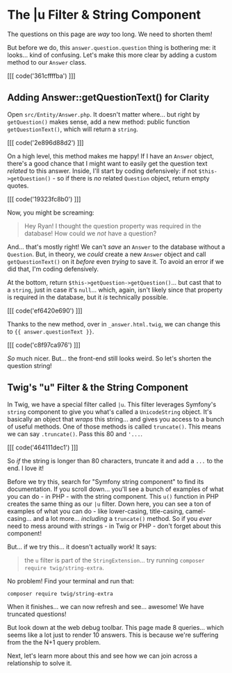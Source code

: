 # The |u Filter & String Component

The questions on this page are *way* too long. We need to shorten them!

But before we do, this `answer.question.question` thing is bothering me: it looks...
kind of confusing. Let's make this more clear by adding a custom method to our `Answer`
class.

[[[ code('361cffffba') ]]]

## Adding Answer::getQuestionText() for Clarity

Open `src/Entity/Answer.php`. It doesn't matter where... but right by
`getQuestion()` makes sense, add a new method: public function `getQuestionText()`,
which will return a `string`.

[[[ code('2e896d88d2') ]]]

On a high level, this method makes me happy! If I have an `Answer` object, there's
a good chance that I might want to easily get the question text *related* to this
answer. Inside, I'll start by coding defensively: if not `$this->getQuestion()` -
so if there is *no* related `Question` object, return empty quotes.

[[[ code('19323fc8b0') ]]]

Now, you might be screaming:

> Hey Ryan! I thought the question property was required in the database! How
> could we *not* have a question?

And... that's mostly right! We can't *save* an `Answer` to the database without a
`Question`. But, in theory, we *could* create a new `Answer` object and call
`getQuestionText()` on it *before* even *trying* to save it. To avoid an error
if we did that, I'm coding defensively.

At the bottom, return `$this->getQuestion->getQuestion()`... but cast that to a
`string`, just in case it's `null`... which, again, isn't likely since that property
is required in the database, but it *is* technically possible.

[[[ code('ef6420e690') ]]]

Thanks to the new method, over in `_answer.html.twig`, we can change this to
`{{ answer.questionText }}`.

[[[ code('c8f97ca976') ]]]

*So* much nicer. But... the front-end still looks weird. So let's shorten the
question string!

## Twig's "u" Filter & the String Component

In Twig, we have a special filter called `|u`. This filter leverages Symfony's
`string` component to give you what's called a `UnicodeString` object. It's
basically an object that *wraps* this string... and gives you access to a bunch
of useful methods. One of those methods is called `truncate()`. This means we can
say `.truncate()`. Pass this 80 and `'...`.

[[[ code('464111dec1') ]]]

So *if* the string is longer than 80 characters, truncate it and add a `...` to
the end. I love it!

Before we try this, search for "Symfony string component" to find its
documentation. If you scroll down... you'll see a bunch of examples of what
you can do - in PHP - with the string component. This `u()` function in PHP creates
the same thing as our `|u` filter. Down here, you can see a ton of examples
of what you can do - like lower-casing, title-casing, camel-casing... and a lot
more... *including* a `truncate()` method. So if you *ever* need to mess around
with strings - in Twig or PHP - don't forget about this component!

But... if we try this... it doesn't actually work! It says:

> the `u` filter is part of the `StringExtension`... try running
> `composer require twig/string-extra`.

No problem! Find your terminal and run that:

```terminal
composer require twig/string-extra
```

When it finishes... we can now refresh and see... awesome! We have truncated
questions!

But look down at the web debug toolbar. This page made 8 queries... which seems
like a lot just to render 10 answers. This is because we're suffering from the
the N+1 query problem.

Next, let's learn more about this and see how we can join across a relationship
to solve it.
